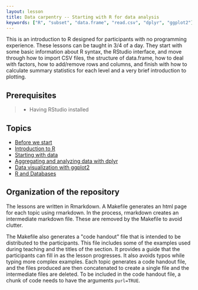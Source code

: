 ```yaml
---
layout: lesson
title: Data carpentry -- Starting with R for data analysis
keywords: ["R", "subset", "data.frame", "read.csv", "dplyr", "ggplot2"]
---
```


This is an introduction to R designed for participants with no programming
experience. These lessons can be taught in 3/4 of a day. They start with some
basic information about R syntax, the RStudio interface, and move through how to
import CSV files, the structure of data.frame, how to deal with factors, how to
add/remove rows and columns, and finish with how to calculate summary statistics
for each level and a very brief introduction to plotting.

## Prerequisites
>
> * Having RStudio installed

## Topics

* [Before we start](00-before-we-start.html)
* [Introduction to R](01-intro-to-R.html)
* [Starting with data](02-starting-with-data.html)
* [Aggregating and analyzing data with dplyr](03-dplyr.html)
* [Data visualization with ggplot2](04-visualization-ggplot2.html)
* [R and Databases](05-r-and-databases.html)

## Organization of the repository

The lessons are written in Rmarkdown. A Makefile generates an html page for each
topic using rmarkdown. In the process, rmarkdown creates an intermediate
markdown file. These are removed by the Makefile to avoid clutter.

The Makefile also generates a "code handout" file that is intended to be
distributed to the participants. This file includes some of the examples used
during teaching and the titles of the section. It provides a guide that the
participants can fill in as the lesson progresses. It also avoids typos while
typing more complex examples. Each topic generates a code handout file, and the
files produced are then concatenated to create a single file and the
intermediate files are deleted. To be included in the code handout file, a chunk
of code needs to have the arguments `purl=TRUE`.
